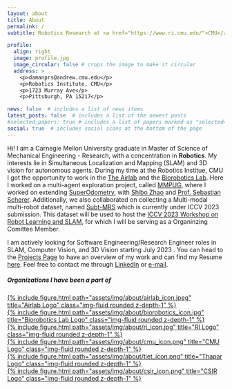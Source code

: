 ```yaml
---
layout: about
title: About
permalink: /
subtitle: Robotics Research at <a href="https://www.ri.cmu.edu/">CMU</a><br/>Looking for SLAM, 3D Vision Jobs starting July 2023<br/><strong>Skills</strong> - SLAM, 3D Vision, Deep Learning

profile:
  align: right
  image: profile.jpg
  image_circular: false # crops the image to make it circular
  address: >
    <p>damanprs@andrew.cmu.edu</p>
    <p>Robotics Institute, CMU</p>
    <p>1723 Murray Ave</p>
    <p>Pittsburgh, PA 15217</p>

news: false  # includes a list of news items
latest_posts: false  # includes a list of the newest posts
#selected_papers: true # includes a list of papers marked as "selected={true}"
social: true  # includes social icons at the bottom of the page
---
```

Hi! I am a Carnegie Mellon University graduate in Master of Science of Mechanical Engineering - Research, with a concentration in **Robotics**. My interests lie in Simultaneous Localization and Mapping (SLAM) and 3D vision for autonomous agents. During my time at the Robotics Institue, CMU I got the opportunity to work in the [The Airlab](https://theairlab.org/) and the [Biorobotics Lab](http://biorobotics.ri.cmu.edu/index.php). Here I worked on a multi-agent exploration project, called [MMPUG](https://www.ri.cmu.edu/project/mmpug-multi-model-perception-uber-good/), where I worked on extending [SuperOdometry](https://superodometry.com/), with [Shibo Zhao](https://shibowing.github.io/) and [Prof. Sebastian Scherer](https://www.ri.cmu.edu/ri-faculty/sebastian-scherer/). Additionally, we also collaborated on collecting a Multi-modal multi-robot dataset, named [Subt-MRS](https://superodometry.com/datasets) which is currently under ICCV 2023 submission. This dataset will be used to host the [ICCV 2023 Workshop on Robot Learning and SLAM](https://superodometry.com/iccv23), for which I will be serving as a Organinzing Comittee Member.

I am actively looking for Software Engineering/Research Engineer roles in SLAM, Computer Vision, and 3D Vision starting July 2023 . You can head to the [Projects Page](/projects) to have an overview of my work and can find my Resume [here](/resume). Feel free to contact me through [LinkedIn](https://www.linkedin.com/in/dp-singh2899/) or [e-mail](mailto:damanprs@andrew.cmu.edu).

##### Organizations I have been a part of


<div class="row">
    <div class="col-sm mt-3 mt-md-0">
        <a href="https://theairlab.org/">{% include figure.html path="assets/img/about/airlab_icon.jpeg" title="Airlab Logo" class="img-fluid rounded z-depth-1" %}</a>
    </div>
    <div class="col-sm mt-3 mt-md-0">
        <a href="http://biorobotics.ri.cmu.edu/index.php">{% include figure.html path="assets/img/about/biorobotics_icon.jpg" title="Biorobotics Lab Logo" class="img-fluid rounded z-depth-1" %}</a>
    </div>
    <div class="col-sm mt-3 mt-md-0">
        <a href="https://www.ri.cmu.edu/">{% include figure.html path="assets/img/about/ri_icon.jpg" title="RI Logo" class="img-fluid rounded z-depth-1" %}</a>
    </div>
    <div class="col-sm mt-3 mt-md-0">
        <a href="https://www.cmu.edu/">{% include figure.html path="assets/img/about/cmu_icon.png" title="CMU Logo" class="img-fluid rounded z-depth-1" %}</a>
    </div>
    <div class="col-sm mt-3 mt-md-0">
        <a href="https://www.thapar.edu/">{% include figure.html path="assets/img/about/tiet_icon.png" title="Thapar Logo" class="img-fluid rounded z-depth-1" %}</a>
    </div>
    <div class="col-sm mt-3 mt-md-0">
        <a href="https://www.csir.res.in/">{% include figure.html path="assets/img/about/csir_icon.png" title="CSIR Logo" class="img-fluid rounded z-depth-1" %}</a>
    </div>
</div>
